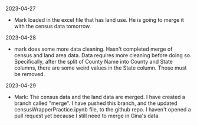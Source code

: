 2023-04-27
- Mark loaded in the excel file that has land use. He is going to merge it with the census data tomorrow. 

2023-04-28
- mark does some more data cleaning. Hasn't completed merge of census and land area data. Data requires more cleaning before doing so. Specifically, after the split of County Name into County and State columns, there are some weird values in the State column. Those must be removed. 

2023-04-29
- Mark: The census data and the land data are merged. I have created a branch called "merge". I have pushed this branch, and the updated censusWrapperPractice.ipynb file, to the github repo. I haven't opened a pull request yet because I still need to merge in Gina's data. 